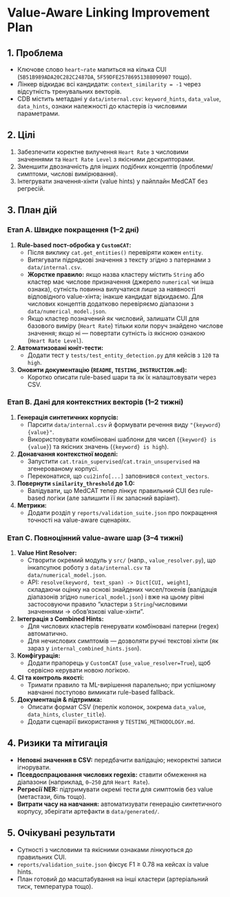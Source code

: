 # Value-Aware Linking Improvement Plan

## 1. Проблема
- Ключове слово `heart~rate` мапиться на кілька CUI (`5B51B989ADA20C282C2487DA`, `5F59DFE25786951388090907` тощо).
- Лінкер відкидає всі кандидати: `context_similarity = -1` через відсутність тренувальних векторів.
- CDB містить метадані у `data/internal.csv`: `keyword_hints`, `data_value`, `data_hints`, ознаки належності до кластерів із числовими параметрами.

## 2. Цілі
1. Забезпечити коректне вилучення `Heart Rate` з числовими значеннями та `Heart Rate Level` з якісними дескрипторами.
2. Зменшити двозначність для інших подібних концептів (проблеми/симптоми, числові вимірювання).
3. Інтегрувати значення-хінти (value hints) у пайплайн MedCAT без регресій.

## 3. План дій

### Етап A. Швидке покращення (1–2 дні)
1. **Rule-based пост-обробка у `CustomCAT`:**
   - Після виклику `cat.get_entities()` перевіряти кожен `entity`.
   - Витягувати підрядкові значення з тексту згідно з патернами з `data/internal.csv`.
   - **Жорстке правило:** якщо назва кластеру містить `String` або кластер має числове призначення (джерело `numerical` чи інша ознака), сутність повинна вилучатися лише за наявності відповідного value-хінта; інакше кандидат відкидаємо. Для числових концептів додатково перевіряємо діапазони з `data/numerical_model.json`.
   - Якщо кластер позначений як числовий, залишати CUI для базового виміру (`Heart Rate`) тільки коли поруч знайдено числове значення; якщо ні — повертати сутність із якісною ознакою (`Heart Rate Level`).
2. **Автоматизовані юніт‑тести:**
   - Додати тест у `tests/test_entity_detection.py` для кейсів з `120` та `high`.
3. **Оновити документацію (`README`, `TESTING_INSTRUCTION.md`):**
   - Коротко описати rule-based шари та як їх налаштовувати через CSV.

### Етап B. Дані для контекстних векторів (1–2 тижні)
1. **Генерація синтетичних корпусів:**
   - Парсити `data/internal.csv` й формувати речення виду `"{keyword} {value}"`.
   - Використовувати комбіновані шаблони для чисел (`{keyword} is {value}`) та якісних значень (`{keyword} is high`).
2. **Донавчання контекстної моделі:**
   - Запустити `cat.train_supervised`/`cat.train_unsupervised` на згенерованому корпусі.
   - Переконатися, що `cui2info[...]` заповнився `context_vectors`.
3. **Повернути `similarity_threshold` до 1.0:**
   - Валідувати, що MedCAT тепер лінкує правильний CUI без rule-based логіки (але залишити її як запасний варіант).
4. **Метрики:**
   - Додати розділ у `reports/validation_suite.json` про покращення точності на value-aware сценаріях.

### Етап C. Повноцінний value-aware шар (3–4 тижні)
1. **Value Hint Resolver:**
   - Створити окремий модуль у `src/` (напр., `value_resolver.py`), що інкапсулює роботу з `data/internal.csv` та `data/numerical_model.json`.
   - API: `resolve(keyword, text_span) -> Dict[CUI, weight]`, складаючи оцінку на основі знайдених чисел/токенів (валідація діапазонів згідно `numerical_model.json`) і вже на цьому рівні застосовуючи правило “кластери з `String`/числовими значеннями → обов’язкові value-хінти”.
2. **Інтеграція з Combined Hints:**
   - Для числових кластерів генерувати комбіновані патерни (regex) автоматично.
   - Для нечислових симптомів — дозволяти ручні текстові хінти (як зараз у `internal_combined_hints.json`).
3. **Конфігурація:**
   - Додати прапорець у `CustomCAT` (`use_value_resolver=True`), щоб сервісно керувати новою логікою.
4. **CI та контроль якості:**
   - Тримати правило та ML-вирішення паралельно; при успішному навчанні поступово вимикати rule-based fallback.
5. **Документація & підтримка:**
   - Описати формат CSV (перелік колонок, зокрема `data_value`, `data_hints`, `cluster_title`).
   - Додати сценарії використання у `TESTING_METHODOLOGY.md`.

## 4. Ризики та мітигація
- **Неповні значення в CSV:** передбачити валідацію; некоректні записи ігнорувати.
- **Псевдоспрацювання числових regexів:** ставити обмеження на діапазони (наприклад, `0–250` для `Heart Rate`).
- **Регресії NER:** підтримувати окремі тести для симптомів без value (метастази, біль тощо).
- **Витрати часу на навчання:** автоматизувати генерацію синтетичного корпусу, зберігати артефакти в `data/generated/`.

## 5. Очікувані результати
- Сутності з числовими та якісними ознаками лінкуються до правильних CUI.
- `reports/validation_suite.json` фіксує F1 ≥ 0.78 на кейсах із value hints.
- План готовий до масштабування на інші кластери (артеріальний тиск, температура тощо).
